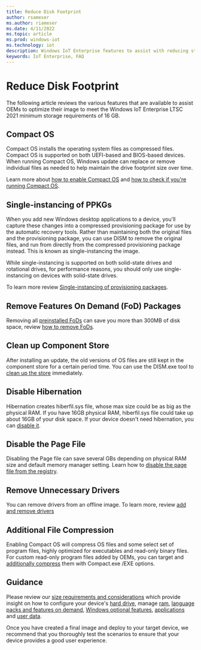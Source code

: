 ```yaml
---
title: Reduce Disk Footprint
author: rsameser
ms.author: riameser
ms.date: 4/11/2022
ms.topic: article
ms.prod: windows-iot
ms.technology: iot
description: Windows IoT Enterprise features to assist with reducing storage
keywords: IoT Enterprise, FAQ
---
```


# Reduce Disk Footprint
The following article reviews the various features that are available to assist OEMs to  optimize their image to meet the Windows IoT Enterprise LTSC 2021 minimum storage requirements of 16 GB.

## Compact OS
Compact OS installs the operating system files as compressed files. Compact OS is supported on both UEFI-based and BIOS-based devices. When running Compact OS, Windows update can replace or remove individual files as needed to help maintain the drive footprint size over time.

Learn more about [how to enable Compact OS](/windows-hardware/manufacture/desktop/iot-ent-optimize-images?view=windows-11) and [how to check if you're running Compact OS](/windows-hardware/manufacture/desktop/compact-os?view=windows-11#check-if-youre-running-compact-os).

## Single-instancing of PPKGs
When you add new Windows desktop applications to a device, you'll capture these changes into a compressed provisioning package for use by the automatic recovery tools. Rather than maintaining both the original files and the provisioning package, you can use DISM to remove the original files, and run from directly from the compressed provisioning package instead. This is known as single-instancing the image.

While single-instancing is supported on both solid-state drives and rotational drives, for performance reasons, you should only use single-instancing on devices with solid-state drives.

To learn more review [Single-instancing of provisioning packages](/windows-hardware/manufacture/desktop/compact-os?view=windows-11#single-instancing-of-provisioning-packages).


## Remove Features On Demand (FoD) Packages
Removing all [preinstalled FoDs](/windows-hardware/manufacture/desktop/features-on-demand-v2--capabilities?view=windows-11) can save you more than 300MB of disk space, review [how to remove FoDs](/windows-hardware/manufacture/desktop/iot-ent-optimize-images?view=windows-11#remove-features-on-demand-fod-packages).

## Clean up Component Store
After installing an update, the old versions of OS files are still kept in the component store for a certain period time. You can use the DISM.exe tool to [clean up the store](/windows-hardware/manufacture/desktop/iot-ent-optimize-images?view=windows-11#clean-up-component-store) immediately.

## Disable Hibernation
Hibernation creates hiberfil.sys file, whose max size could be as big as the physical RAM. If you have 16GB physical RAM, hiberfil.sys file could take up about 16GB of your disk space. If your device doesn't need hibernation, you can [disable it](/windows-hardware/manufacture/desktop/iot-ent-optimize-images?view=windows-11#disable-hibernation).

## Disable the Page File
Disabling the Page file can save several GBs depending on physical RAM size and default memory manager setting. Learn how to [disable the page file from the registry](/windows-hardware/manufacture/desktop/iot-ent-optimize-images?view=windows-11#disable-the-page-file).

## Remove Unnecessary Drivers
You can remove drivers from an offline image. To learn more, review [add and remove drivers](/windows-hardware/manufacture/desktop/add-and-remove-drivers-to-an-offline-windows-image?view=windows-11)

## Additional File Compression
Enabling Compact OS will compress OS files and some select set of program files, highly optimized for executables and read-only binary files. For custom read-only program files added by OEMs, you can target and [additionally compress](/windows-hardware/manufacture/desktop/iot-ent-optimize-images?view=windows-11#additional-file-compression) them with Compact.exe /EXE options.

## Guidance
Please review our [size requirements and considerations](https://docs.microsoft.com/en-us/windows-hardware/manufacture/desktop/compact-os?view=windows-11#size-requirements-and-considerations) which provide insight on how to configure your device's [hard drive](/windows-hardware/manufacture/desktop/compact-os?view=windows-11#hard-drive), manage [ram](/windows-hardware/manufacture/desktop/compact-os?view=windows-11#ram-pagefilesys-and-hiberfilsys), [language packs and features on demand](/windows-hardware/manufacture/desktop/compact-os?view=windows-11#language-packs-and-features-on-demand), [Windows optional features](/windows-hardware/manufacture/desktop/compact-os?view=windows-11#windows-optional-features), [applications](/windows-hardware/manufacture/desktop/compact-os?view=windows-11#applications) and [user data](/windows-hardware/manufacture/desktop/compact-os?view=windows-11#user-data).  

Once you have created a final image and deploy to your target device, we recommend that you thoroughly test the scenarios to ensure that your device provides a good user experience.
